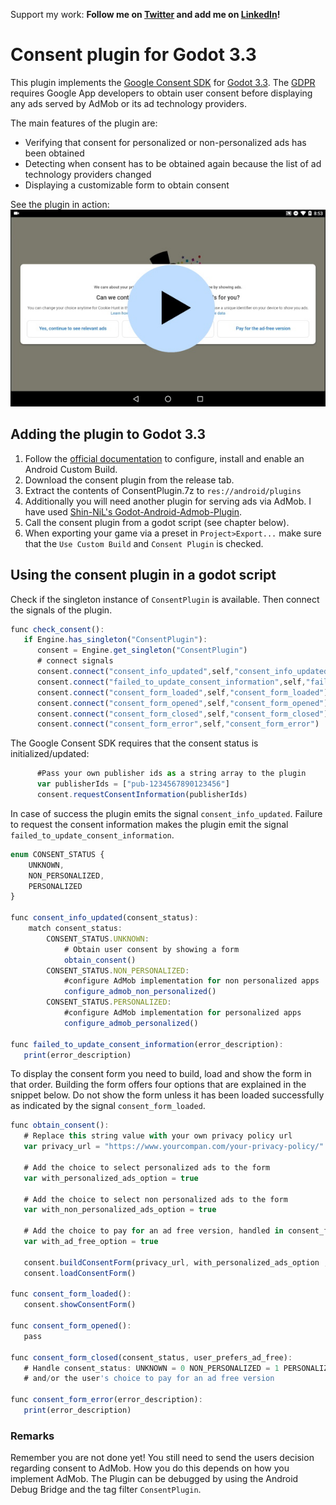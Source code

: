 
Support my work:
**Follow me on [Twitter](https://twitter.com/pascalschwenke) and add me on [LinkedIn](https://www.linkedin.com/in/pascal-schwenke-537a8a169/)!**


# Consent plugin for Godot 3.3

This plugin implements the [Google Consent SDK](https://developers.google.com/admob/android/eu-consent/) for [Godot 3.3](https://godotengine.org/). The [GDPR](https://gdpr.eu/) requires Google App developers to obtain user consent before displaying any ads served by AdMob or its ad technology providers.

The main features of the plugin are:
* Verifying that consent for personalized or non-personalized ads has been obtained
* Detecting when consent has to be obtained again because the list of ad technology providers changed
* Displaying a customizable form to obtain consent


See the plugin in action:\
[![Demo video](https://github.com/pschw/GodotConsentPlugin/blob/main/thumbnail_mini.jpg?raw=true)](https://youtu.be/PJ2H8ZK8O_w "Demo video")

## Adding the plugin to Godot 3.3
1. Follow the [official documentation](https://docs.godotengine.org/en/latest/getting_started/workflow/export/android_custom_build.html) to configure, install and enable an Android Custom Build.
2. Download the consent plugin from the release tab.
3. Extract the contents of ConsentPlugin.7z to `res://android/plugins`
4. Additionally you will need another plugin for serving ads via AdMob. I have used [Shin-NiL's Godot-Android-Admob-Plugin](https://github.com/Shin-NiL/Godot-Android-Admob-Plugin).
5. Call the consent plugin from a godot script (see chapter below).
6. When exporting your game via a preset in `Project>Export...` make sure that the `Use Custom Build` and `Consent Plugin` is checked.

## Using the consent plugin in a godot script
Check if the singleton instance of `ConsentPlugin` is available. Then connect the signals of the plugin.
```javascript
func check_consent():
   if Engine.has_singleton("ConsentPlugin"):
      consent = Engine.get_singleton("ConsentPlugin")
      # connect signals
      consent.connect("consent_info_updated",self,"consent_info_updated")
      consent.connect("failed_to_update_consent_information",self,"failed_to_update_consent_information")
      consent.connect("consent_form_loaded",self,"consent_form_loaded")
      consent.connect("consent_form_opened",self,"consent_form_opened")
      consent.connect("consent_form_closed",self,"consent_form_closed")
      consent.connect("consent_form_error",self,"consent_form_error")
```
The Google Consent SDK requires that the consent status is initialized/updated:
```javascript
      #Pass your own publisher ids as a string array to the plugin
      var publisherIds = ["pub-1234567890123456"]
      consent.requestConsentInformation(publisherIds)
```
In case of success the plugin emits the signal `consent_info_updated`. Failure to request the consent information makes the plugin emit the signal `failed_to_update_consent_information`.
```javascript
enum CONSENT_STATUS {
	UNKNOWN,
	NON_PERSONALIZED,
	PERSONALIZED
}

func consent_info_updated(consent_status):
    match consent_status:
        CONSENT_STATUS.UNKNOWN:
            # Obtain user consent by showing a form
            obtain_consent()
        CONSENT_STATUS.NON_PERSONALIZED:
            #configure AdMob implementation for non personalized apps
            configure_admob_non_personalized()
        CONSENT_STATUS.PERSONALIZED:
            #configure AdMob implementation for personalized apps
            configure_admob_personalized()

func failed_to_update_consent_information(error_description):
   print(error_description)
```

To display the consent form you need to build, load and show the form in that order.
Building the form offers four options that are explained in the snippet below. Do not show the form unless it has been loaded successfully as indicated by the signal `consent_form_loaded`.
```javascript
func obtain_consent():
   # Replace this string value with your own privacy policy url
   var privacy_url = "https://www.yourcompan.com/your-privacy-policy/"

   # Add the choice to select personalized ads to the form
   var with_personalized_ads_option = true

   # Add the choice to select non personalized ads to the form
   var with_non_personalized_ads_option = true

   # Add the choice to pay for an ad free version, handled in consent_form_closed
   var with_ad_free_option = true

   consent.buildConsentForm(privacy_url, with_personalized_ads_option , with_non_personalized_ads_option , ad_free_option)
   consent.loadConsentForm()

func consent_form_loaded():
   consent.showConsentForm()

func consent_form_opened():
   pass

func consent_form_closed(consent_status, user_prefers_ad_free):
   # Handle consent_status: UNKNOWN = 0 NON_PERSONALIZED = 1 PERSONALIZED = 2
   # and/or the user's choice to pay for an ad free version

func consent_form_error(error_description):
   print(error_description)
```

### Remarks
Remember you are not done yet! You still need to send the users decision regarding consent to AdMob. How you do this depends on how you implement AdMob.
The Plugin can be debugged by using the Android Debug Bridge and the tag filter `ConsentPlugin`.
